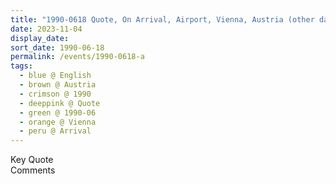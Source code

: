 ```yaml
---
title: "1990-0618 Quote, On Arrival, Airport, Vienna, Austria (other date 072x)"
date: 2023-11-04
display_date: 
sort_date: 1990-06-18
permalink: /events/1990-0618-a
tags:
  - blue @ English
  - brown @ Austria
  - crimson @ 1990
  - deeppink @ Quote
  - green @ 1990-06
  - orange @ Vienna
  - peru @ Arrival
---
```


<wave-list>
  <list-title color="green" width="75">Key Quote</list-title>
  <list-item color="BlanchedAlmond"  width="200"></list-item>
  <list-item color="Lavender"></list-item>
  <list-item color="BlanchedAlmond"></list-item>
</wave-list>

<br>

<wave-list>
  <list-title color="green" width="75">Comments</list-title>
  <list-item color="BlanchedAlmond"  width="200"></list-item>
  <list-item color="Lavender"></list-item>
  <list-item color="BlanchedAlmond"></list-item>
</wave-list>